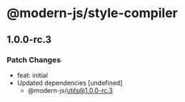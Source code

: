 # @modern-js/style-compiler

## 1.0.0-rc.3
### Patch Changes

- feat: initial
- Updated dependencies [undefined]
  - @modern-js/utils@1.0.0-rc.3
